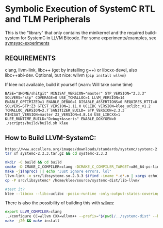 Symbolic Execution of SystemC RTL and TLM Peripherals
=====================================================

This is the "library" that only contains the minikernel and the required build-system for SystemC in LLVM Bitcode.
For some experiments/examples, see [symsysc-experiments](https://github.com/agra-uni-bremen/symsysc-experiments)

REQUIREMENTS
------------

clang, llvm-link, libc++ (get by installing g++) or libcxx-devel, also libc++abi-dev.
Optional, but nice: wllvm (`pip install wllvm`)


If klee not available, build it yourself (warn: Will take some time)

```
BASE="$HOME/shitgit" MINISAT_VERSION="master" STP_VERSION="2.3.3" SOLVERS="stp" COVERAGE=0 USE_TCMALLOC=1 LLVM_VERSION=14 ENABLE_OPTIMIZED=1 ENABLE_DEBUG=1 DISABLE_ASSERTIONS=0 REQUIRES_RTTI=0 SOLVERS=STP:Z3 GTEST_VERSION=1.11.0 UCLIBC_VERSION=klee_uclibc_v1.2 TCMALLOC_VERSION=2.7 SANITIZER_BUILD= STP_VERSION=2.3.3 MINISAT_VERSION=master Z3_VERSION=4.8.14 USE_LIBCXX=1 KLEE_RUNTIME_BUILD="Debug+Asserts" ENABLE_DOXYGEN=0 ./scripts/build/build.sh klee
```


How to Build LLVM-SystemC:
--------------------------
```bash
https://www.accellera.org/images/downloads/standards/systemc/systemc-2.3.3.tar.gz
tar xf systemc-2.3.3.tar.gz && cd systemc-2.3.3

mkdir -C build && cd build
cmake -D CMAKE_C_COMPILER=clang -DCMAKE_C_COMPILER_TARGET=x86_64-pc-linux-gnu -DCMAKE_CXX_COMPILER_TARGET=x86_64-pc-linux-gnu -D CMAKE_CXX_COMPILER=clang++ -D CMAKE_BUILD_TYPE=Debug -D CMAKE_CXX_FLAGS="-g -fcxx-exceptions -stdlib=libc++ -std=c++14 -emit-llvm -flto -c -Xclang -disable-O0-optnone" -D CMAKE_C_FLAGS="-g -emit-llvm -flto -c -Xclang -disable-O0-optnone" -D CMAKE_CXX_CREATE_SHARED_LIBRARY="llvm-link <CMAKE_CXX_LINK_FLAGS> <LINK_FLAGS> <OBJECTS> -o <TARGET>" -D CMAKE_CXX_LINK_EXECUTABLE="llvm-link <CMAKE_CXX_LINK_FLAGS> <LINK_FLAGS> <OBJECTS> <LINK_LIBRARIES> -o <TARGET>" -DCMAKE_LINKER=llvm-link ..
make -j$(nproc) || echo "Just ignore errors, lol"
llvm-link -o src/libsystemc.so.2.3.3 $(find -iname *.c*.o | xargs echo)
cp -P src/libsystemc* /home/klee/source/systemc-dist/lib-llvm/

#test it?
klee --libcxx --libc=uclibc -posix-runtime -only-output-states-covering-new build/testbench_sysc_plic interface_test_write
```


There is also the possibility of building this with [wllvm](https://github.com/travitch/whole-program-llvm):
```bash
export LLVM_COMPILER=clang
../configure CC=wllvm CXX=wllvm++ --prefix="$(pwd)/../systemc-dist" --build=x86_64-pc-linux-gnu --enable-debug  CXXFLAGS='-std=c++17' --with-arch-suffix=-wllvm #--enable-shared=NO --enable-static=YES
make -j20 && make install
```
